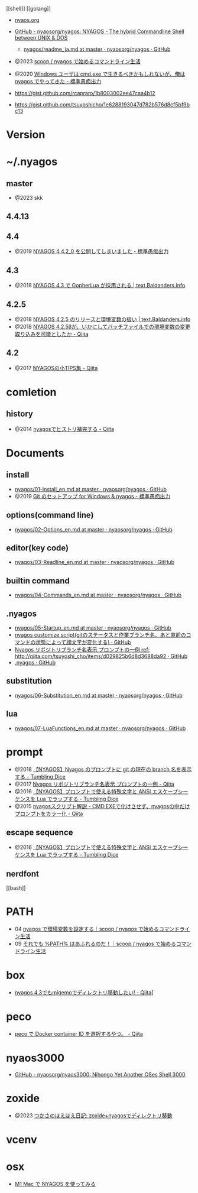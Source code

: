 
[[shell]]
[[golang]]

- [nyaos.org](https://nyaos.org/)
- [GitHub - nyaosorg/nyagos: NYAGOS - The hybrid Commandline Shell between UNIX & DOS](https://github.com/nyaosorg/nyagos)
	- [nyagos/readme_ja.md at master · nyaosorg/nyagos · GitHub](https://github.com/nyaosorg/nyagos/blob/master/readme_ja.md)

- @2023 [scoop / nyagos で始めるコマンドライン生活](https://zenn.dev/zetamatta/books/5ac80a9ddb35fef9a146)
- @2020 [Windows ユーザは cmd.exe で生きるべきかもしれないが、俺は nyagos でやってきた - 標準愚痴出力](https://zetamatta.hatenablog.com/entry/2020/07/21/003444)
- https://gist.github.com/rcapraro/1b8003002ee47caa4b12
- https://gist.github.com/tsuyoshicho/1e6288193047d782b576d8cf5bf9bc13

# Version

# ~/.nyagos
## master
- @2023 skk

## 4.4.13

## 4.4
- @2019 [NYAGOS 4.4.2_0 を公開してしまいました - 標準愚痴出力](https://zetamatta.hatenablog.com/entry/2019/04/04/001721)

## 4.3
- @2018 [NYAGOS 4.3 で GopherLua が採用される | text.Baldanders.info](https://text.baldanders.info/release/2018/04/nyagos-4_3/)

## 4.2.5
- @2018 [NYAGOS 4.2.5 のリリースと環境変数の扱い | text.Baldanders.info](https://text.baldanders.info/release/2018/03/nyagos-4_2_5_beta-released/)
- @2018 [NYAGOS 4.2.5βが、いかにしてバッチファイルでの環境変数の変更取り込みを可能としたか - Qiita](https://qiita.com/zetamatta/items/efff93d92ac2150192fb)

## 4.2
- @2017 [NYAGOSの小TIPS集 - Qiita](https://qiita.com/zetamatta/items/699f772691f19dab03b0)

# comletion
## history
- @2014 [nyagosでヒストリ補完する - Qiita](https://qiita.com/nocd5/items/7cfc2441868442838148)

# Documents
## install
- [nyagos/01-Install_en.md at master · nyaosorg/nyagos · GitHub](https://github.com/nyaosorg/nyagos/blob/master/docs/01-Install_en.md)
- @2019 [Git のセットアップ for Windows & nyagos - 標準愚痴出力](https://zetamatta.hatenablog.com/entry/2019/07/13/113245)

## options(command line)
- [nyagos/02-Options_en.md at master · nyaosorg/nyagos · GitHub](https://github.com/nyaosorg/nyagos/blob/master/docs/02-Options_en.md)
## editor(key code)
- [nyagos/03-Readline_en.md at master · nyaosorg/nyagos · GitHub](https://github.com/nyaosorg/nyagos/blob/master/docs/03-Readline_en.md)
## builtin command
- [nyagos/04-Commands_en.md at master · nyaosorg/nyagos · GitHub](https://github.com/nyaosorg/nyagos/blob/master/docs/04-Commands_en.md)
## .nyagos
- [nyagos/05-Startup_en.md at master · nyaosorg/nyagos · GitHub](https://github.com/nyaosorg/nyagos/blob/master/docs/05-Startup_en.md)
- [nyagos customize script(gitのステータスと作業ブランチ名、あと直前のコマンドの状態によって顔文字が変化する) · GitHub](https://gist.github.com/Pctg-x8/cc0462beac7dfedd4abb)
- [Nyagos リポジトリブランチ名表示 プロンプトの一例 ref: http://qiita.com/tsuyoshi_cho/items/d029825b6d8d3688da92 · GitHub](https://gist.github.com/tsuyoshicho/1e6288193047d782b576d8cf5bf9bc13)
- [.nyagos · GitHub](https://gist.github.com/hogewest/0ebe5acd5b10cc31c2a6f9195e2290f5)
	
## substitution
- [nyagos/06-Substitution_en.md at master · nyaosorg/nyagos · GitHub](https://github.com/nyaosorg/nyagos/blob/master/docs/06-Substitution_en.md)
## lua
- [nyagos/07-LuaFunctions_en.md at master · nyaosorg/nyagos · GitHub](https://github.com/nyaosorg/nyagos/blob/master/docs/07-LuaFunctions_en.md)


# prompt
- @2018 [【NYAGOS】Nyagos のプロンプトに git の現在の branch 名を表示する - Tumbling Dice](https://outofmem.hatenablog.com/entry/2016/01/27/014352)
- @2017 [Nyagos リポジトリブランチ名表示 プロンプトの一例 - Qiita](https://qiita.com/tsuyoshi_cho/items/d029825b6d8d3688da92)
- @2016 [【NYAGOS】プロンプトで使える特殊文字と ANSI エスケープシーケンスを Lua でラップする - Tumbling Dice](https://outofmem.hatenablog.com/entry/2016/01/27/014920)
- @2015 [nyagosスクリプト解説 - CMD.EXEで化けさせず、nyagosの中だけプロンプトをカラー化 - Qiita](https://qiita.com/zetamatta/items/c08586c85fa73c182a7a)

## escape sequence
- @2016 [【NYAGOS】プロンプトで使える特殊文字と ANSI エスケープシーケンスを Lua でラップする - Tumbling Dice](https://outofmem.hatenablog.com/entry/2016/01/27/014920)

## nerdfont
[[bash]]

# PATH
- 04 [nyagos で環境変数を設定する｜scoop / nyagos で始めるコマンドライン生活](https://zenn.dev/zetamatta/books/5ac80a9ddb35fef9a146/viewer/2c4c1e)
- 09 [それでも %PATH% はあふれるのだ！｜scoop / nyagos で始めるコマンドライン生活](https://zenn.dev/zetamatta/books/5ac80a9ddb35fef9a146/viewer/c2e32b)

# box
- [nyagos 4.3でもmigemoでディレクトリ移動したい! - Qiita](https://qiita.com/nocd5/items/1736064cd9ee652d5920)]

# peco
- [peco で Docker container ID を選択するやつ。 - Qiita](https://qiita.com/ujiro99@github/items/0f42088559e1085e5c28)

# nyaos3000
- [GitHub - nyaosorg/nyaos3000: Nihongo Yet Another OSes Shell 3000](https://github.com/nyaosorg/nyaos3000)

# zoxide
- @2023 [つかさのほえほえ日記: zoxide+nyagosでディレクトリ移動](http://hoehoetukasa.blogspot.com/2023/01/zoxidenyagos.html)

# vcenv

# osx
- [M1 Mac で NYAGOS を使ってみる](https://zenn.dev/tkm/scraps/c23004b62b0d08)

